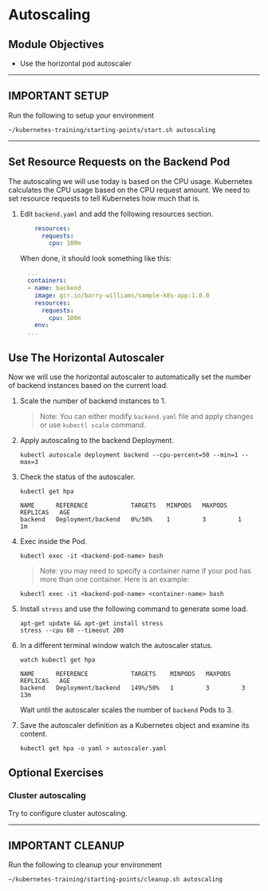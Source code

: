 # Autoscaling

## Module Objectives

- Use the horizontal pod autoscaler

---

## **IMPORTANT SETUP**
Run the following to setup your environment

```shell
~/kubernetes-training/starting-points/start.sh autoscaling
```

---

## Set Resource Requests on the Backend Pod

The autoscaling we will use today is based on the CPU usage. Kubernetes calculates the CPU usage based on the CPU request amount. We need to set resource requests to tell Kubernetes how much that is.

1. Edit `backend.yaml` and add the following resources section.
    ``` yaml
        resources:
          requests:
            cpu: 100m
    ```

    When done, it should look something like this:

    ```yaml
      ...
      containers:
      - name: backend
        image: gcr.io/barry-williams/sample-k8s-app:1.0.0
        resources:
          requests:
            cpu: 100m
        env:
      ...
    ```

## Use The Horizontal Autoscaler

Now we will use the horizontal autoscaler to automatically set the number of backend instances based on the current load.

1. Scale the number of backend instances to 1.

    > Note: You can either modify `backend.yaml` file and apply changes or use `kubectl scale` command.

1. Apply autoscaling to the backend Deployment.

    ```shell
    kubectl autoscale deployment backend --cpu-percent=50 --min=1 --max=3
    ```

1. Check the status of the autoscaler.

    ```shell
    kubectl get hpa
    ```

    ```
    NAME      REFERENCE            TARGETS   MINPODS   MAXPODS   REPLICAS   AGE
    backend   Deployment/backend   0%/50%    1         3         1          1m
    ```

1. Exec inside the Pod.

    ```shell
    kubectl exec -it <backend-pod-name> bash
    ```

    > Note: you may need to specify a container name if your pod has more than one container. Here is an example:

    ```shell
    kubectl exec -it <backend-pod-name> <container-name> bash
    ```

1. Install `stress` and use the following command to generate some load.

    ```shell
    apt-get update && apt-get install stress
    stress --cpu 60 --timeout 200
    ```

1. In a different terminal window watch the autoscaler status.

    ```shell
    watch kubectl get hpa
    ```

    ```
    NAME      REFERENCE            TARGETS    MINPODS   MAXPODS   REPLICAS   AGE
    backend   Deployment/backend   149%/50%   1         3         3          13m
    ```

    Wait until the autoscaler scales the number of `backend` Pods to 3.

1. Save the autoscaler definition as a Kubernetes object and examine its content.

    ```shell
    kubectl get hpa -o yaml > autoscaler.yaml
    ```


## Optional Exercises

###  Cluster autoscaling

Try to configure cluster autoscaling.

---

## **IMPORTANT CLEANUP**
Run the following to cleanup your environment

```shell
~/kubernetes-training/starting-points/cleanup.sh autoscaling
```
